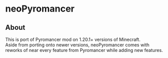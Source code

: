 # neoPyromancer
## About
This is port of Pyromancer mod on 1.20.1+ versions of Minecraft.\
Aside from porting onto newer versions, neoPyromancer comes with reworks of near every feature from Pyromancer
while adding new features.
